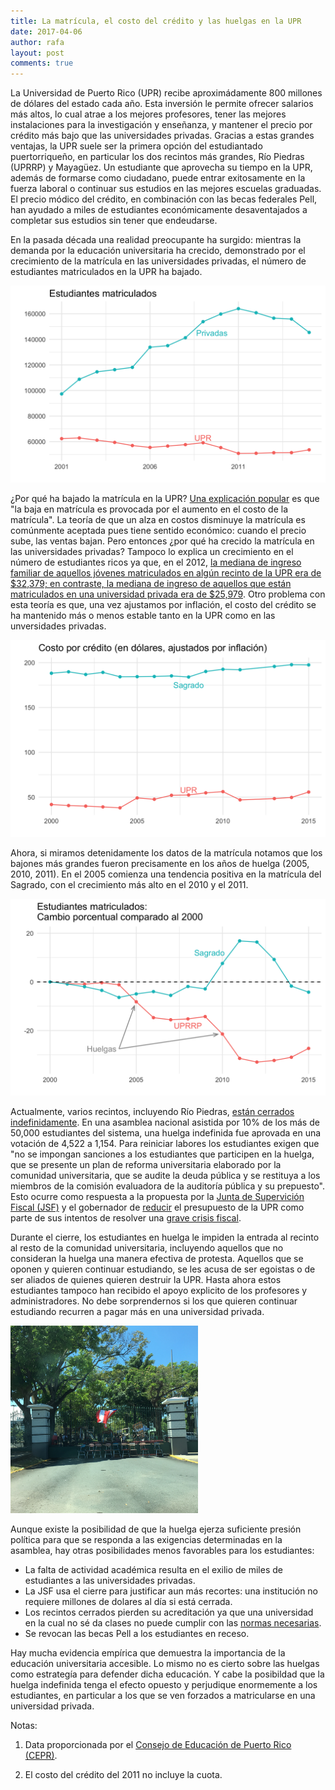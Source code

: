 ```yaml
---
title: La matrícula, el costo del crédito y las huelgas en la UPR
date: 2017-04-06
author: rafa
layout: post
comments: true
---
```


La Universidad de Puerto Rico (UPR) recibe aproximádamente 800 millones de
dólares del estado cada año. Esta inversión le permite ofrecer salarios más
altos, lo cual atrae a los mejores profesores, tener las mejores instalaciones
para la investigación y enseñanza, y mantener el precio por crédito más bajo que las universidades privadas. Gracias a estas grandes
ventajas, la UPR suele ser la primera opción del estudiantado puertorriqueño, en
particular los dos recintos más grandes, Río Piedras (UPRRP) y Mayagüez. Un
estudiante que aprovecha su tiempo en la UPR, además de formarse como ciudadano, puede
entrar exitosamente en la fuerza laboral o continuar sus estudios en las mejores escuelas graduadas. El
precio módico del crédito, en combinación con las becas federales Pell, han
ayudado a miles de estudiantes económicamente desaventajados a completar sus
estudios sin tener que endeudarse.

En la pasada década una realidad preocupante ha surgido: mientras la demanda por la
educación universitaria ha crecido, demonstrado por el crecimiento de la matrícula en las   universidades privadas, el número de estudiantes matriculados en la UPR
ha bajado. 

![](https://raw.githubusercontent.com/simplystats/simplystats.github.io/master/_images/2017-04-06/matricula.png)

¿Por qué ha bajado la matrícula en la UPR? 
[Una explicación popular](http://www.elnuevodia.com/noticias/locales/nota/protestalauniondejuventudessocialistas-1331982/)
es que "la baja en matrícula es provocada por el aumento en el costo de la
matrícula". La teoría de que un alza en costos disminuye la matrícula es
comúnmente aceptada pues tiene sentido económico: cuando el precio sube, las
ventas bajan. Pero entonces ¿por qué ha crecido la matrícula en las
universidades privadas? Tampoco lo explica un crecimiento en el número de estudiantes ricos ya
que, en el 2012, [la mediana de ingreso familiar de aquellos jóvenes matriculados en
algún recinto de la UPR era de $32,379; en contraste, la mediana de ingreso de
aquellos que están matriculados en una universidad privada era de $25,979](http://www.80grados.net/hacia-una-universidad-mas-pequena-y-agil/). Otro problema con esta teoría es que, una vez ajustamos por inflación, el costo del crédito se ha mantenido más o menos estable tanto en la UPR como en las unversidades privadas.

![](https://raw.githubusercontent.com/simplystats/simplystats.github.io/master/_images/2017-04-06/costo.png)

Ahora, si miramos detenidamente los datos de la matrícula notamos que los bajones más grandes fueron precisamente en los años de huelga (2005, 2010, 2011). En el 2005 comienza una tendencia positiva en la matrícula del Sagrado, con el crecimiento más alto en el 2010 y el 2011.

![](https://raw.githubusercontent.com/simplystats/simplystats.github.io/master/_images/2017-04-06/cambio-en-matricula.png)

Actualmente, varios recintos, incluyendo Río Piedras, [están cerrados
indefinidamente](http://www.elnuevodia.com/noticias/locales/nota/estudiantesapruebanvotodehuelgasistemicaenlaupr-2307616/). En una asamblea nacional asistida por 10% de los más de 50,000 estudiantes del sistema, una huelga indefinida fue aprovada en una votación de 4,522 a 1,154. Para reiniciar labores los estudiantes exigen que "no se impongan sanciones a los estudiantes que participen en la huelga, que se presente un plan de reforma universitaria elaborado por la comunidad universitaria, que se audite la deuda pública y se restituya a los miembros de la comisión evaluadora de la auditoría pública y su prepuesto". Esto ocurre como respuesta a la propuesta por la [Junta de Supervición Fiscal (JSF)](https://en.wikipedia.org/wiki/PROMESA) y el gobernador de
[reducir](http://www.elnuevodia.com/noticias/locales/nota/revelanelplanderecortesparaelsistemadelaupr-2302675/) el presupuesto de la UPR como parte de sus intentos de
resolver una [grave crisis
fiscal](https://www.project-syndicate.org/commentary/puerto-rico-debt-plan-deep-depression-by-joseph-e--stiglitz-and-martin-guzman-2017-02). 

Durante el cierre, los estudiantes en huelga le impiden la entrada al recinto al
resto de la comunidad universitaria, incluyendo aquellos que no consideran la huelga una manera efectiva de protesta. Aquellos que se oponen y quieren continuar estudiando, se les acusa de ser egoistas o de ser aliados de quienes quieren destruir la UPR. Hasta ahora estos estudiantes tampoco han recibido el apoyo explicito de los profesores y administradores. No debe sorprendernos si los que quieren continuar estudiando recurren a pagar más en una universidad privada.

<img src="https://raw.githubusercontent.com/simplystats/simplystats.github.io/master/_images/2017-04-06/IMG_7076.jpg" alt="portones2"
style="width: 300px;"/>

Aunque existe la posibilidad de que la huelga ejerza suficiente presión política para que se responda a las exigencias determinadas en la asamblea, hay otras posibilidades menos favorables para los estudiantes: 

- La falta de actividad académica resulta en el exilio de miles de estudiantes a las universidades privadas. 
- La JSF usa el cierre para justificar aun más recortes: una institución no requiere millones de dolares al día si está cerrada. 
- Los recintos cerrados pierden su acreditación ya que una universidad en la cual no sé da clases no puede cumplir con las [normas necesarias](http://www.msche.org/?Nav1=About&Nav2=FAQ&Nav3=Question07). 
- Se revocan las becas Pell a los estudiantes en receso. 

Hay mucha evidencia empírica que demuestra la importancia de la educación universitaria accesible. Lo mismo no es cierto sobre las huelgas como estrategía para defender dicha educación. Y cabe la posibildad que la huelga indefinida tenga el efecto opuesto y perjudique enormemente a los estudiantes, en particular a los que se ven forzados a matricularse en una universidad privada.


Notas:

1. Data proporcionada por el [Consejo de Educación de Puerto Rico (CEPR)](http://www2.pr.gov/agencias/cepr/inicio/estadisticas_e_investigacion/Pages/Estadisticas-Educacion-Superior.aspx).

2. El costo del crédito del 2011 no incluye la cuota.
